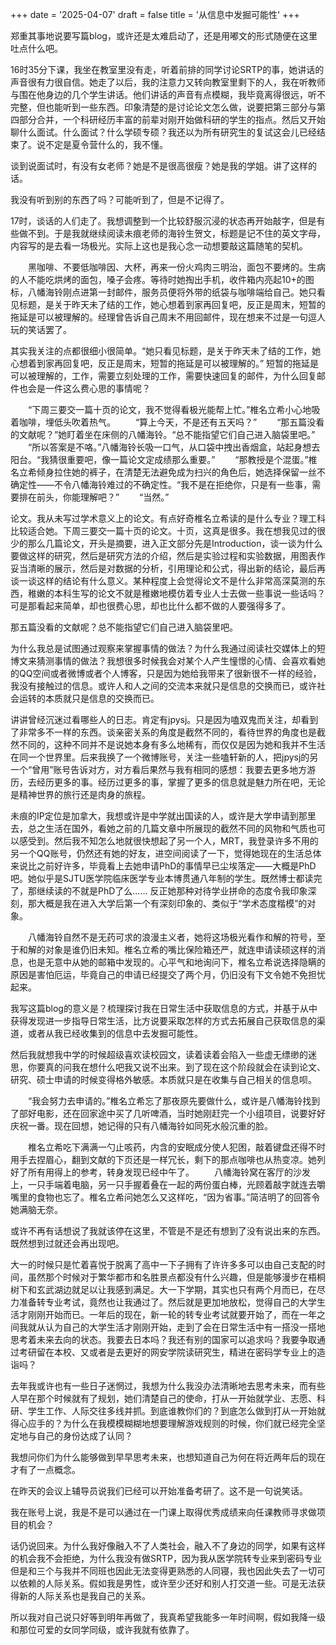 +++
date = '2025-04-07'
draft = false
title = '从信息中发掘可能性'
+++

郑重其事地说要写篇blog，或许还是太难启动了，还是用嘟文的形式随便在这里吐点什么吧。

16时35分下课，我坐在教室里没有走，听着前排的同学讨论SRTP的事，她讲话的声音很有力很自信。她走了以后，我的注意力又转向教室里剩下的人，我在听教师与围在他身边的几个学生讲话。他们讲话的声音有点模糊，我毕竟离得很远，听不完整，但也能听到一些东西。印象清楚的是讨论论文怎么做，说要把第三部分与第四部分合并，一个科研经历丰富的前辈对刚开始做科研的学生的指点。然后又开始聊什么面试。什么面试？什么学硕专硕？我还以为所有研究生的复试这会儿已经结束了。说不定是夏令营什么的，我不懂。

谈到说面试时，有没有女老师？她是不是很高很瘦？她是我的学姐。讲了这样的话。

我没有听到别的东西了吗？可能听到了，但是不记得了。

17时，谈话的人们走了。我想调整到一个比较舒服沉浸的状态再开始敲字，但是有些做不到。于是我就继续阅读未痕老师的海铃生贺文，标题是记不住的英文字母，内容写的是去看一场极光。实际上这也是我心念一动想要敲这篇随笔的契机。

  黑咖啡、不要低咖啡因、大杯，再来一份火鸡肉三明治，面包不要烤的。生病的人不能吃烘烤的面包，嗓子会疼。等待时她掏出手机，收件箱内亮起10+的图标，八幡海铃刚点进第一封邮件，服务员便将外带的纸袋与咖啡端给自己。她只看见标题，是关于昨天未了结的工作，她心想着到家再回复吧，反正是周末，短暂的拖延是可以被理解的。经理曾告诉自己周末不用回邮件，现在想来不过是一句逗人玩的笑话罢了。

其实我关注的点都很细小很简单。“她只看见标题，是关于昨天未了结的工作，她心想着到家再回复吧，反正是周末，短暂的拖延是可以被理解的。” 短暂的拖延是可以被理解的，工作，需要立刻处理的工作，需要快速回复的邮件，为什么回复邮件也会是一件这么费心思的事情呢？

  “下周三要交一篇十页的论文，我不觉得看极光能帮上忙。”椎名立希小心地吸着咖啡，埋低头吹着热气。
  “算上今天，不是还有五天吗？”
  “那五篇没看的文献呢？”她盯着坐在床侧的八幡海铃。“总不能指望它们自己进入脑袋里吧。”
  “所以答案是不咯。”八幡海铃长吸一口气，从口袋中拽出香烟盒，站起身想去阳台。“我猜很重要吧，像一篇论文定成绩那么重要。”
  “那教授是个混蛋。”椎名立希倾身拉住她的裤子，在清楚无法避免成为扫兴的角色后，她选择保留一丝不确定性——不令八幡海铃难过的不确定性。“我不是在拒绝你，只是有一些事，需要排在前头，你能理解吧？”
  “当然。”

论文。我从未写过学术意义上的论文。有点好奇椎名立希读的是什么专业？理工科比较适合她。下周三要交一篇十页的论文。十页，这真是很多。我在想我见过的很少的那么几篇论文，开头是摘要，进入正文部分先是Introduction，谈一谈为什么要做这样的研究，然后是研究方法的介绍，然后是实验过程和实验数据，用图表作妥当清晰的展示，然后是对数据的分析，引用理论和公式，得出新的结论，最后再谈一谈这样的结论有什么意义。某种程度上会觉得论文不是什么非常高深莫测的东西，稚嫩的本科生写的论文不就是稚嫩地模仿着专业人士去做一些事说一些话吗？可是那看起来简单，却也很费心思，却也比什么都不做的人要强得多了。

那五篇没看的文献呢？总不能指望它们自己进入脑袋里吧。

为什么我总是试图通过观察来掌握事情的做法？为什么我通过阅读社交媒体上的短博文来猜测事情的做法？我想很多时候我会对某个人产生憧憬的心情、会喜欢看她的QQ空间或者微博或者个人博客，只是因为她给我带来了很新很不一样的经验，我没有接触过的信息。或许人和人之间的交流本来就只是信息的交换而已，或许社会运转的本质就只是信息的交换而已。

讲讲曾经沉迷过看哪些人的日志。肯定有jpysj。只是因为嗑双鬼而关注，却看到了非常多不一样的东西。谈亲密关系的角度是截然不同的，看待世界的角度也是截然不同的，这种不同并不是说她本身有多么地稀有，而仅仅是因为她和我并不生活在同一个世界里。后来我换了一个微博账号，关注一些嗑轩新的人，把jpysj的另一个“曾用”账号告诉对方，对方看后果然与我有相同的感想：我要去更多地方游历，去经历更多的事。经历过更多的事，掌握了更多的信息就是魅力所在吧，无论是精神世界的旅行还是肉身的旅程。

未痕的IP定位是加拿大，我想或许是中学就出国读的人，或许是大学申请到那里去，总之生活在国外，看她之前的几篇文章中所展现的截然不同的风物和气质也可以感受到。然后我不知怎么地就很快想起了另一个人，MRT，我登录许多不用的另一个QQ账号，仍然还有她的好友，进空间阅读了一下，觉得她现在的生活总体来说比之前好许多，毕竟看上去她申请PhD的事情早已尘埃落定——大概是PhD吧。她似乎是SJTU医学院临床医学专业本博贯通八年制的学生。既然博士都读完了，那继续读的不就是PhD了么…… 反正她那种对待学业拼命的态度令我印象深刻，那大概是我在进入大学后第一个有深刻印象的、类似于“学术态度楷模”的对象。

  八幡海铃自然不是无药可求的浪漫主义者，她将这场极光看作和解的符号，至于和解的对象是谁仍旧未知。椎名立希的嘴比保险箱还严，就连申请读硕这样的消息，也是无意中从她的邮箱中发现的。心平气和地询问下，椎名立希说选择隐瞒的原因是害怕厄运，毕竟自己的申请已经提交了两个月，仍旧没有下文令她不免担忧起来。

我写这篇blog的意义是？梳理探讨我在日常生活中获取信息的方式，并基于从中获得发现进一步指导日常生活，比方说要采取怎样的方式去拓展自己获取信息的渠道，或者从我已经收集到的信息中去发掘可能性。

然后我就想我中学的时候超级喜欢读校园文，读着读着会陷入一些虚无缥缈的迷思，你要真的问我在想什么吧我又说不出来。到了现在这个阶段就会在读到论文、研究、硕士申请的时候变得格外敏感。本质就只是在收集与自己相关的信息呗。

  “我会努力去申请的。”椎名立希忘了那夜原先要做什么，或许是八幡海铃找到了部好电影，还在回家途中买了几听啤酒，当时她刚赶完一个小组项目，说要好好庆祝一番。现在回想，她记得的只有八幡海铃如同死水般沉重的脸。

  椎名立希吃下满满一勺止咳药，内含的安眠成分使人犯困，敲着键盘还得不时用手去捏眉心，翻到文献的下页还是一样冗长，剩下的那点咖啡也从热变凉。她列好了所有用得上的参考，转身发现已经中午了。
  八幡海铃窝在客厅的沙发上，一只手端着电脑，另一只手握着叠在一起的两份蛋白棒，光顾着敲字就连去嚼嘴里的食物也忘了。椎名立希问她怎么又这样吃，“因为省事。”简洁明了的回答令她满脑无奈。

或许不再有话想说了我就该停在这里，不管是不是还有想到了没有说出来的东西。既然想到过就还会再出现吧。

大一的时候只是忙着喜悦于脱离了高中一下子拥有了许许多多可以由自己支配的时间，虽然那个时候对于繁华都市和名胜景点都没有什么兴趣，但是能够漫步在梧桐树下和玄武湖边就足以让我感到满足。大一下学期，其实也只有两个月而已，在尽力准备转专业考试，竟然也让我通过了。然后就是更加地放松，觉得自己的大学生活才刚刚开始而已。一年后的现在，新一轮的转专业考试就要开始了，而在一年之间我就从认为自己的大学生活才刚刚开始，走到了会在日常生活中有一搭没一搭地思考着未来去向的状态。我要去日本吗？我还有别的国家可以追求吗？我要争取通过考研留在本校、又或者是去更好的网安学院读研究生，精进在密码学专业上的造诣吗？

去年我或许也有一些日子迷惘过，我想为什么我没办法清晰地去思考未来，而有些人早在那个时候就有了规划，她们清楚自己的使命，打从一开始就学业、志愿、科研、学生工作、人际交往多线并抓。到底谁教你们的？到底怎么做到打从一开始就得心应手的？为什么在我模模糊糊地想要理解游戏规则的时候，你们就已经完全坚定地与自己的身份达成了认同？

我想问你们为什么能够做到早早思考未来，也想知道自己为何在将近两年后的现在才有了一点概念。

在昨天的会议上辅导员说我们已经可以开始准备考研了。这不是一句说笑话。

我在账号上说，我是不是可以通过在一门课上取得优秀成绩来向任课教师寻求做项目的机会？

话仍说回来。为什么我好像融入不了人类社会，融入不了身边的同学，如果有这样的机会我不会拒绝，为什么我没有做SRTP，因为我从医学院转专业来到密码专业但是和三个与我并不同班也因此无法变得更熟悉的人同寝，我也因此失去了一切可以依赖的人际关系。假如我是男性，或许至少还好和别人打交道一些。可是无法获得新的人际关系也是我自己的关系。

所以我对自己说只好等到明年再做了，我真希望我能多一年时间啊，假如我降一级和那位可爱的女同学同级，或许我就有依靠了。
